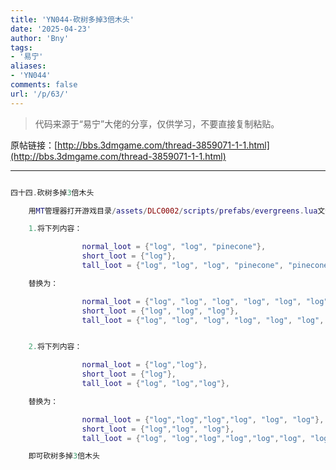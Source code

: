 ```yaml
---
title: 'YN044-砍树多掉3倍木头'
date: '2025-04-23'
author: 'Bny'
tags:
- '易宁'
aliases:
- 'YN044'
comments: false
url: '/p/63/'
---
```


> 代码来源于“易宁”大佬的分享，仅供学习，不要直接复制粘贴。

原帖链接：[http://bbs.3dmgame.com/thread-3859071-1-1.html](http://bbs.3dmgame.com/thread-3859071-1-1.html)

---

```lua  

四十四.砍树多掉3倍木头

	用MT管理器打开游戏目录/assets/DLC0002/scripts/prefabs/evergreens.lua文件，

	1.将下列内容：

				normal_loot = {"log", "log", "pinecone"},
				short_loot = {"log"},
				tall_loot = {"log", "log", "log", "pinecone", "pinecone"},

	替换为：

				normal_loot = {"log", "log", "log", "log", "log", "log", "pinecone"},
				short_loot = {"log", "log", "log"},
				tall_loot = {"log", "log", "log", "log", "log", "log", "log", "log", "log", "pinecone", "pinecone"},


	2.将下列内容：

				normal_loot = {"log","log"},
				short_loot = {"log"},
				tall_loot = {"log", "log","log"},

	替换为：

				normal_loot = {"log","log","log","log", "log", "log"},
				short_loot = {"log","log", "log"},
				tall_loot = {"log", "log","log","log","log","log", "log", "log", "log"},

	即可砍树多掉3倍木头

```  

